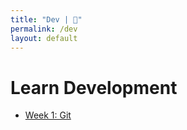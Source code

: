 ```yaml
---
title: "Dev | 💙"
permalink: /dev
layout: default
---
```


# Learn Development

* [Week 1: Git](/git)
